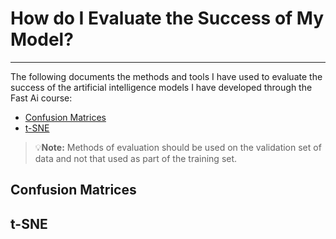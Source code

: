 # How do I Evaluate the Success of My Model? 
---

The following documents the methods and tools I have used to evaluate the success of the artificial intelligence models I have developed through the Fast Ai course:
- [Confusion Matrices](#confusion)
- [t-SNE](#tsne)

>💡**Note:** Methods of evaluation should be used on the validation set of data and not that used as part of the training set. 
<a id='confusion'>

## Confusion Matrices

</a>


<a id='t-SNE'>
  
## t-SNE

<a id='t-SNE'>
